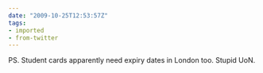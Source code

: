 ```yaml
---
date: "2009-10-25T12:53:57Z"
tags:
- imported
- from-twitter
---
```

PS. Student cards apparently need expiry dates in London too. Stupid UoN.
